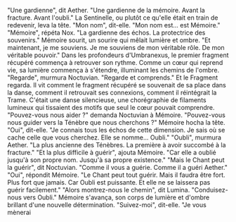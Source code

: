"Une gardienne",
dit Aether.
"Une gardienne de la mémoire.
Avant la fracture.
Avant l'oubli."
La Sentinelle,
ou plutôt ce qu'elle était
en train de redevenir,
leva la tête.
"Mon nom",
dit-elle.
"Mon nom est... est Mémoire."
"Mémoire",
répéta Nox.
"La gardienne des échos.
La protectrice des souvenirs."
Mémoire sourit,
un sourire qui mêlait
lumière et ombre.
"Et maintenant,
je me souviens.
Je me souviens de mon véritable rôle.
De mon véritable pouvoir."
Dans les profondeurs d'Umbranexus,
le premier fragment récupéré
commença à retrouver son rythme.
Comme un cœur qui reprend vie,
sa lumière commença à s'étendre,
illuminant les chemins de l'ombre.
"Regarde",
murmura Noctuvian.
"Regarde et comprends."
Et le Fragment regarda.
Il vit comment le fragment récupéré
se souvenait de sa place dans la danse,
comment il retrouvait ses connexions,
comment il réintégrait la Trame.
C'était une danse silencieuse,
une chorégraphie de filaments lumineux
qui tissaient des motifs
que seul le cœur pouvait comprendre.
"Pouvez-vous nous aider ?"
demanda Noctuvian à Mémoire.
"Pouvez-vous nous guider
vers la Ténèbre que nous cherchons ?"
Mémoire hocha la tête.
"Oui",
dit-elle.
"Je connais tous les échos
de cette dimension.
Je sais où se cache
celle que vous cherchez.
Elle se nomme... Oubli."
"Oubli",
murmura Aether.
"La plus ancienne des Ténèbres.
La première à avoir succombé
à la fracture."
"Et la plus difficile à guérir",
ajouta Mémoire.
"Car elle a oublié
jusqu'à son propre nom.
Jusqu'à sa propre existence."
"Mais le Chant peut la guérir",
dit Noctuvian.
"Comme il vous a guérie.
Comme il a guéri Aether."
"Oui",
répondit Mémoire.
"Le Chant peut tout guérir.
Mais il faudra être fort.
Plus fort que jamais.
Car Oubli est puissante.
Et elle ne se laissera pas guérir
facilement."
"Alors montrez-nous le chemin",
dit Lumina.
"Conduisez-nous vers Oubli."
Mémoire s'avança,
son corps de lumière et d'ombre
brillant d'une nouvelle détermination.
"Suivez-moi",
dit-elle.
"Je vous mènerai
